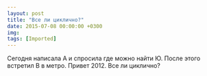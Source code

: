 ```yaml
---
layout: post
title: "Все ли циклично?"
date: 2015-07-08 00:00:00 +0300
img: 
tags: [Imported]
---
```


Сегодня написала А и спросила где можно найти Ю. После этого встретил В в метро. Привет 2012\. Все ли циклично?